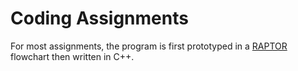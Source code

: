 # Coding Assignments

For most assignments, the program is first prototyped in a [RAPTOR](https://en.wikipedia.org/wiki/Raptor_(programming_language)) flowchart then written in C++.
